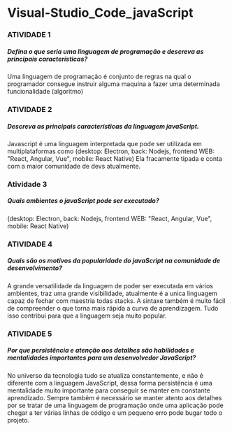 # Visual-Studio_Code_javaScript

<h3>ATIVIDADE 1</h3>
<h5>Defina o que seria uma linguagem de programação e descreva as principais características?</h5>

<p>Uma linguagem de programação é conjunto de regras na qual o programador consegue instruir
    alguma maquina a fazer uma determinada funcionalidade (algoritmo)
</p>


<h3>ATIVIDADE 2</h3>
<h5>Descreva as principais características da linguagem javaScript.</h5>

<p>Javascript é uma linguagem interpretada que pode ser utilizada
    em multiplataformas como (desktop: Electron, back: Nodejs, frontend WEB: "React, Angular, Vue", mobile: React
    Native)
    Ela fracamente tipada e conta com a maior comunidade de devs atualmente.
</p>

<h3>Atividade 3</h3>

<h5>Quais ambientes o javaScript pode ser executado?</h5>

<p>(desktop: Electron, back: Nodejs, frontend WEB: "React, Angular, Vue", mobile: React Native)</p>

<h3>ATIVIDADE 4</h3>
<h5>Quais são os motivos da popularidade do javaScript na comunidade de desenvolvimento?</h5>

<p>A grande versatilidade da linguagem de poder ser executada em vários ambientes, traz uma grande
    visibilidade, atualmente é a unica linguagem capaz de fechar com maestria todas stacks.
    A sintaxe também é muito fácil de compreender o que torna mais rápida a curva de aprendizagem.
    Tudo isso contribui para que a linguagem seja muito popular.
</p>


<h3>ATIVIDADE 5</h3>
<h5>Por que persistência e atenção aos detalhes são habilidades e mentalidades importantes para um desenvolvedor
    JavaScript?</h5>

<p>No universo da tecnologia tudo se atualiza constantemente, e não é diferente com a linguagem JavaScript,
    dessa forma persistência é uma mentalidade muito importante para conseguir se manter em constante aprendizado.
    Sempre também é necessário se manter atento aos detalhes por se tratar de uma linguagem de programação onde
    uma aplicação pode chegar a ter várias linhas de código e um pequeno erro pode bugar todo o projeto.
</p>